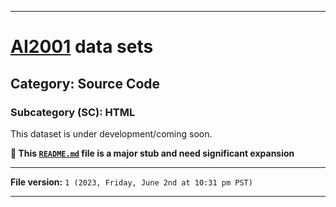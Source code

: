 
***

# [AI2001](https://github.com/seanpm2001/AI2001/) data sets

## Category: Source Code

### Subcategory (SC): HTML

This dataset is under development/coming soon.

**🌱️ This [`README.md`](/README.md) file is a major stub and need significant expansion**

***

**File version:** `1 (2023, Friday, June 2nd at 10:31 pm PST)`

***
